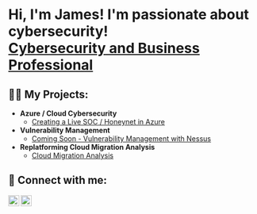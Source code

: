 <h1>Hi, I'm James! I'm passionate about cybersecurity!<br/> <a href="https://www.linkedin.com/in/james-watson-iii/">Cybersecurity and Business Professional</a>

<h2>👨‍💻 My Projects:</h2>

- <b>Azure / Cloud Cybersecurity</b>
  - [Creating a Live SOC / Honeynet in Azure](https://github.com/james-watson-iii/Azure-SOC-Honeynet)
- <b>Vulnerability Management</b>
  - [Coming Soon - Vulnerability Management with Nessus](https://github.com/james-watson-iii/Vulnerability-Management)
- <b>Replatforming Cloud Migration Analysis</b>
  - [Cloud Migration Analysis](https://github.com/james-watson-iii/Cloud-Migration-Analysis/)

<h2> 🤳 Connect with me:</h2>

[<img align="left" alt="JoshMadakor | Twitter" width="22px" src="https://cdn.jsdelivr.net/npm/simple-icons@v3/icons/twitter.svg" />][twitter]
[<img align="left" alt="JoshMadakor | LinkedIn" width="22px" src="https://cdn.jsdelivr.net/npm/simple-icons@v3/icons/linkedin.svg" />][linkedin]

[twitter]: https://x.com/jwatsoniii
[linkedin]: https://linkedin.com/in/james-watson-iii

<!--
**joshmadakor1/joshmadakor1** is a ✨ _special_ ✨ repository because its `README.md` (this file) appears on your GitHub profile.

Here are some ideas to get you started:

- 🔭 I’m currently working on ...
- 🌱 I’m currently learning ...
- 👯 I’m looking to collaborate on ...
- 🤔 I’m looking for help with ...
- 💬 Ask me about ...
- 📫 How to reach me: ...
- 😄 Pronouns: ...
- ⚡ Fun fact: ...
-->
